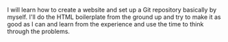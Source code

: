 I will learn how to create a website and set up a Git repository basically by myself. I'll do the HTML boilerplate from the ground up and try to make it as good as I can and learn from the experience and use the time to think through the problems.
